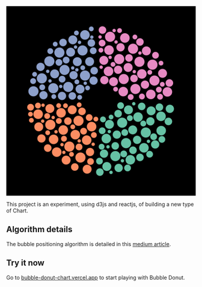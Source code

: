 <div style="display:flex;flex-direction:column;">
  <img alt="Bubble Donut Chart Illustration" src="public/logo512.png" />
</div>

This project is an experiment, using d3js and reactjs, of building a new type of Chart.

## Algorithm details

The bubble positioning algorithm is detailed in this [medium article](https://headonkeyboard.medium.com/want-some-bubbles-with-your-donut-chart-7d7790b3468b).

## Try it now

Go to [bubble-donut-chart.vercel.app](https://bubble-donut-chart.vercel.app/) to start playing with Bubble Donut.
